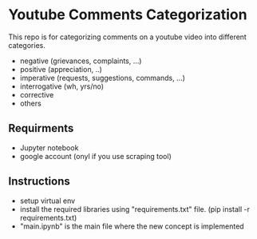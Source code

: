 # Youtube Comments Categorization

This repo is for categorizing comments on a youtube video into different categories.
  - negative (grievances, complaints, ...)
  - positive (appreciation, ..)
  - imperative (requests, suggestions, commands, ...)
  - interrogative (wh, yrs/no)
  - corrective
  - others

## Requirments
  - Jupyter notebook
  - google account (onyl if you use scraping tool)

## Instructions
  - setup virtual env
  - install the required libraries using "requirements.txt" file. (pip install -r requirements.txt)
  - "main.ipynb" is the main file where the new concept is implemented